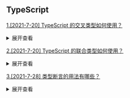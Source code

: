 ## TypeScript

[1.[2021-7-20] TypeScript 的交叉类型如何使用？](https://github.com/HJY-xh/plantTrees/issues/389)

<details>
<summary>展开查看</summary>
<pre>

交叉类型是将多个类型合并成一个类型，它允许将多种类型叠加到一起成为一种新的类型，它包含了所有类型的的特性。

用法示例：

```javascript
interface Car {
	name: string;
}

interface Toy {
	price: number;
}

const toyCat: Car & Toy = {
	name: "BWN",
	price: 100,
};
```

这里的`toyCat`是` Car & Toy`联合类型，故必须有两个类型所包含的所有类型。

</pre>
</details>

[2.[2021-7-20] TypeScript 的联合类型如何使用？](https://github.com/HJY-xh/plantTrees/issues/390)

<details>
<summary>展开查看</summary>
<pre>

联合类型与交叉类型很有关联，但是使用上却完全不同。

联合类型表示一个值可以是几种类型之一。 我们用竖线（|）分隔每个类型，所以 number | string | boolean 表示一个值可以是 number，string，或 boolean。

如果一个值是联合类型，我们只能访问此联合类型的所有类型里共有的成员。

看个例子：

```javascript
interface Car {
	name: string;
}

interface Toy {
	price: number;
}

const toyCat: Car | Toy = {
	name: "BWN",
};
```

</pre>
</details>

[3.[2021-7-28] 类型断言的用法有哪些？](https://github.com/HJY-xh/plantTrees/issues/405)

<details>
<summary>展开查看</summary>
<pre>

可以使用关键字`as`和`<类型>`，看个例子：

```typescript
interface Student {
	name: string;
	studentId: string;
}

interface Teacher {
	name: string;
	teacherId: string;
}

const getPerson = (): Student | Teacher => {
	return {
		name: "小黄",
		studentId: "001",
	};
};

const person = getPerson();

if ((<Student>person).studentId) {
	console.log("[ person ]", (<Student>person).studentId);
}

if ((person as Student).studentId) {
	console.log("[ person ]", (person as Student).studentId);
}
```

这里的`getPerson`是联合类型，只能访问此联合类型的所有类型里共有的成员，为了让这段代码工作，可以使用类型断言。

</pre>
</details>
